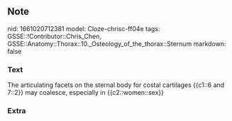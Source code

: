 ## Note
nid: 1661020712381
model: Cloze-chrisc-ff04e
tags: GSSE::!Contributor::Chris_Chen, GSSE::Anatomy::Thorax::10._Osteology_of_the_thorax::Sternum
markdown: false

### Text
<div class='toggle'>
  The articulating facets on the sternal body for costal cartilages
  {{c1::6 and 7::2}} may coalesce, especially in {{c2::women::sex}}
</div>

### Extra

